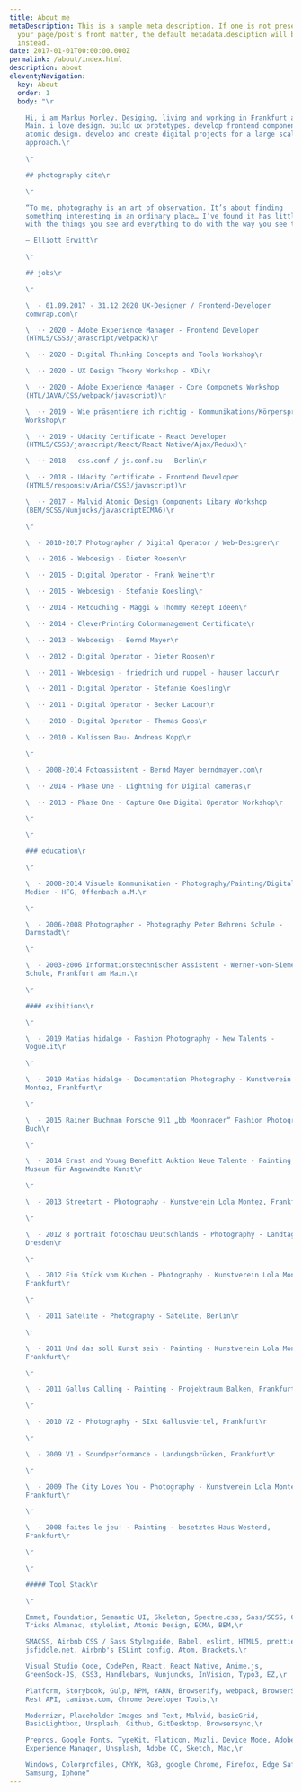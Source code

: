 ```yaml
---
title: About me
metaDescription: This is a sample meta description. If one is not present in
  your page/post's front matter, the default metadata.desciption will be used
  instead.
date: 2017-01-01T00:00:00.000Z
permalink: /about/index.html
description: about
eleventyNavigation:
  key: About
  order: 1
  body: "\r

    Hi, i am Markus Morley. Desiging, living and working in Frankfurt am
    Main. i love design. build ux prototypes. develop frontend components for
    atomic design. develop and create digital projects for a large scale
    approach.\r

    \r

    ## photography cite\r

    \r

    “To me, photography is an art of observation. It’s about finding
    something interesting in an ordinary place… I’ve found it has little to do
    with the things you see and everything to do with the way you see them.”\r

    — Elliott Erwitt\r

    \r

    ## jobs\r

    \r

    \  - 01.09.2017 - 31.12.2020 UX-Designer / Frontend-Developer
    comwrap.com\r

    \  ⋅⋅ 2020 - Adobe Experience Manager - Frontend Developer
    (HTML5/CSS3/javascript/webpack)\r

    \  ⋅⋅ 2020 - Digital Thinking Concepts and Tools Workshop\r

    \  ⋅⋅ 2020 - UX Design Theory Workshop - XDi\r

    \  ⋅⋅ 2020 - Adobe Experience Manager - Core Componets Workshop
    (HTL/JAVA/CSS/webpack/javascript)\r

    \  ⋅⋅ 2019 - Wie präsentiere ich richtig - Kommunikations/Körpersprache
    Workshop\r

    \  ⋅⋅ 2019 - Udacity Certificate - React Developer
    (HTML5/CSS3/javascript/React/React Native/Ajax/Redux)\r

    \  ⋅⋅ 2018 - css.conf / js.conf.eu - Berlin\r

    \  ⋅⋅ 2018 - Udacity Certificate - Frontend Developer
    (HTML5/responsiv/Aria/CSS3/javascript)\r

    \  ⋅⋅ 2017 - Malvid Atomic Design Components Libary Workshop
    (BEM/SCSS/Nunjucks/javascriptECMA6)\r

    \r

    \  - 2010-2017 Photographer / Digital Operator / Web-Designer\r

    \  ⋅⋅ 2016 - Webdesign - Dieter Roosen\r

    \  ⋅⋅ 2015 - Digital Operator - Frank Weinert\r

    \  ⋅⋅ 2015 - Webdesign - Stefanie Koesling\r

    \  ⋅⋅ 2014 - Retouching - Maggi & Thommy Rezept Ideen\r

    \  ⋅⋅ 2014 - CleverPrinting Colormanagement Certificate\r

    \  ⋅⋅ 2013 - Webdesign - Bernd Mayer\r

    \  ⋅⋅ 2012 - Digital Operator - Dieter Roosen\r

    \  ⋅⋅ 2011 - Webdesign - friedrich und ruppel - hauser lacour\r

    \  ⋅⋅ 2011 - Digital Operator - Stefanie Koesling\r

    \  ⋅⋅ 2011 - Digital Operator - Becker Lacour\r

    \  ⋅⋅ 2010 - Digital Operator - Thomas Goos\r

    \  ⋅⋅ 2010 - Kulissen Bau- Andreas Kopp\r

    \r

    \  - 2008-2014 Fotoassistent - Bernd Mayer berndmayer.com\r

    \  ⋅⋅ 2014 - Phase One - Lightning for Digital cameras\r

    \  ⋅⋅ 2013 - Phase One - Capture One Digital Operator Workshop\r

    \r

    \r

    ### education\r

    \r

    \  - 2008-2014 Visuele Kommunikation - Photography/Painting/Digitale
    Medien - HFG, Offenbach a.M.\r

    \r

    \  - 2006-2008 Photographer - Photography Peter Behrens Schule -
    Darmstadt\r

    \r

    \  - 2003-2006 Informationstechnischer Assistent - Werner-von-Siemens
    Schule, Frankfurt am Main.\r

    \r

    #### exibitions\r

    \r

    \  - 2019 Matias hidalgo - Fashion Photography - New Talents -
    Vogue.it\r

    \r

    \  - 2019 Matias hidalgo - Documentation Photography - Kunstverein Lola
    Montez, Frankfurt\r

    \r

    \  - 2015 Rainer Buchman Porsche 911 „bb Moonracer“ Fashion Photography,
    Buch\r

    \r

    \  - 2014 Ernst and Young Benefitt Auktion Neue Talente - Painting -
    Museum für Angewandte Kunst\r

    \r

    \  - 2013 Streetart - Photography - Kunstverein Lola Montez, Frankfurt\r

    \r

    \  - 2012 8 portrait fotoschau Deutschlands - Photography - Landtag,
    Dresden\r

    \r

    \  - 2012 Ein Stück vom Kuchen - Photography - Kunstverein Lola Montez,
    Frankfurt\r

    \r

    \  - 2011 Satelite - Photography - Satelite, Berlin\r

    \r

    \  - 2011 Und das soll Kunst sein - Painting - Kunstverein Lola Montez,
    Frankfurt\r

    \r

    \  - 2011 Gallus Calling - Painting - Projektraum Balken, Frankfurt\r

    \r

    \  - 2010 V2 - Photography - SIxt Gallusviertel, Frankfurt\r

    \r

    \  - 2009 V1 - Soundperformance - Landungsbrücken, Frankfurt\r

    \r

    \  - 2009 The City Loves You - Photography - Kunstverein Lola Montez,
    Frankfurt\r

    \r

    \  - 2008 faites le jeu! - Painting - besetztes Haus Westend,
    Frankfurt\r

    \r

    \r

    ##### Tool Stack\r

    \r

    Emmet, Foundation, Semantic UI, Skeleton, Spectre.css, Sass/SCSS, CSS
    Tricks Almanac, stylelint, Atomic Design, ECMA, BEM,\r

    SMACSS, Airbnb CSS / Sass Styleguide, Babel, eslint, HTML5, prettier,
    jsfiddle.net, Airbnb's ESLint config, Atom, Brackets,\r

    Visual Studio Code, CodePen, React, React Native, Anime.js,
    GreenSock-JS, CSS3, Handlebars, Nunjuncks, InVision, Typo3, EZ,\r

    Platform, Storybook, Gulp, NPM, YARN, Browserify, webpack, BrowserStack,
    Rest API, caniuse.com, Chrome Developer Tools,\r

    Modernizr, Placeholder Images and Text, Malvid, basicGrid,
    BasicLightbox, Unsplash, Github, GitDesktop, Browsersync,\r

    Prepros, Google Fonts, TypeKit, Flaticon, Muzli, Device Mode, Adobe
    Experience Manager, Unsplash, Adobe CC, Sketch, Mac,\r

    Windows, Colorprofiles, CMYK, RGB, google Chrome, Firefox, Edge Safari,
    Samsung, Iphone"
---
```

